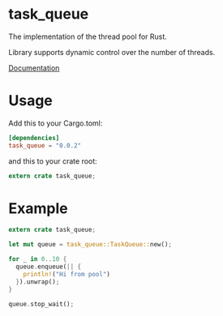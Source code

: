 # task_queue
The implementation of the thread pool for Rust.

Library supports dynamic control over the number of threads.

[Documentation](http://nirklav.github.io/task_queue/task_queue/index.html)

# Usage

Add this to your Cargo.toml:
``` toml
[dependencies]
task_queue = "0.0.2"
```
and this to your crate root:
``` rust
extern crate task_queue;
```

# Example

``` rust
extern crate task_queue;

let mut queue = task_queue::TaskQueue::new();

for _ in 0..10 {
  queue.enqueue(|| {
    println!("Hi from pool")
  }).unwrap();
}

queue.stop_wait();
```
